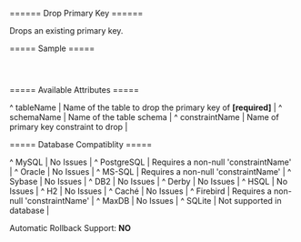 ====== Drop Primary Key ======

Drops an existing primary key.

===== Sample =====

<code xml>
<dropPrimaryKey tableName="person" constraintName="pk_person"/>
</code>


===== Available Attributes =====

^ tableName  | Name of the table to drop the primary key of **[required]**  | 
^ schemaName  | Name of the table schema  | 
^ constraintName  | Name of primary key constraint to drop  | 



===== Database Compatiblity =====

^ MySQL  | No Issues  | 
^ PostgreSQL  | Requires a non-null 'constraintName'  | 
^ Oracle  | No Issues  | 
^ MS-SQL  | Requires a non-null 'constraintName'  | 
^ Sybase  | No Issues  | 
^ DB2  | No Issues  | 
^ Derby  | No Issues  | 
^ HSQL  | No Issues  | 
^ H2  | No Issues  | 
^ Caché  | No Issues  | 
^ Firebird  | Requires a non-null 'constraintName'  | 
^ MaxDB  | No Issues  | 
^ SQLite  | Not supported in database  |

Automatic Rollback Support: **NO**